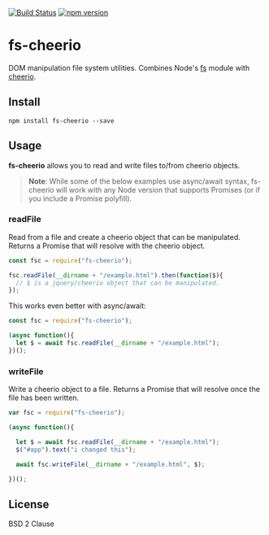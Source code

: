 [![Build Status](https://travis-ci.org/matthewp/fs-cheerio.svg?branch=master)](https://travis-ci.org/matthewp/fs-cheerio)
[![npm version](https://badge.fury.io/js/fs-cheerio.svg)](http://badge.fury.io/js/fs-cheerio)

# fs-cheerio

DOM manipulation file system utilities. Combines Node's [fs](https://nodejs.org/api/fs.html) module with [cheerio](https://github.com/cheeriojs/cheerio).

## Install

```shell
npm install fs-cheerio --save
```

## Usage

**fs-cheerio** allows you to read and write files to/from cheerio objects.

> **Note**: While some of the below examples use async/await syntax, fs-cheerio will work with any Node version that supports Promises (or if you include a Promise polyfill).

### readFile

Read from a file and create a cheerio object that can be manipulated. Returns a Promise that will resolve with the cheerio object.

```js
const fsc = require("fs-cheerio");

fsc.readFile(__dirname + "/example.html").then(function($){
  // $ is a jquery/cheerio object that can be manipulated.
});
```

This works even better with async/await:

```js
const fsc = require("fs-cheerio");

(async function(){
  let $ = await fsc.readFile(__dirname + "/example.html");
})();
```

### writeFile

Write a cheerio object to a file. Returns a Promise that will resolve once the file has been written.

```js
var fsc = require("fs-cheerio");

(async function(){

  let $ = await fsc.readFile(__dirname + "/example.html");
  $("#app").text("i changed this");

  await fsc.writeFile(__dirname + "/example.html", $);

})();
```

## License

BSD 2 Clause
